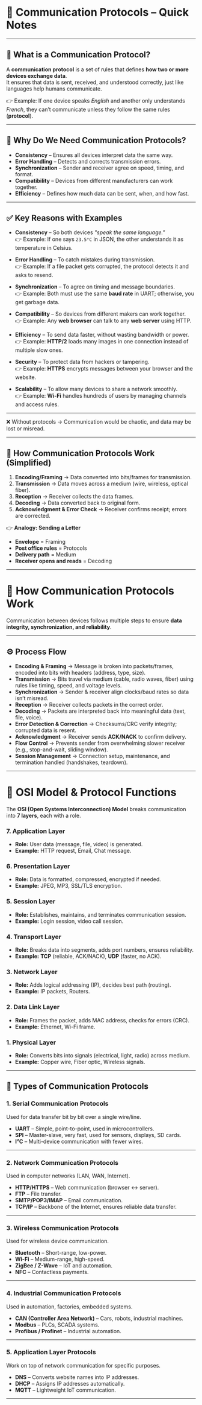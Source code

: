 # 📡 Communication Protocols – Quick Notes
---

## 🔹 What is a Communication Protocol?
A **communication protocol** is a set of rules that defines **how two or more devices exchange data**.  
It ensures that data is sent, received, and understood correctly, just like languages help humans communicate.

👉 Example: If one device speaks *English* and another only understands *French*, they can’t communicate unless they follow the same rules (**protocol**).

---

## 🔹 Why Do We Need Communication Protocols?

- **Consistency** – Ensures all devices interpret data the same way.  
- **Error Handling** – Detects and corrects transmission errors.  
- **Synchronization** – Sender and receiver agree on speed, timing, and format.  
- **Compatibility** – Devices from different manufacturers can work together.  
- **Efficiency** – Defines how much data can be sent, when, and how fast.
---
## ✅ Key Reasons with Examples

- **Consistency** – So both devices *"speak the same language."*  
  👉 Example: If one says `23.5°C` in JSON, the other understands it as temperature in Celsius.  

- **Error Handling** – To catch mistakes during transmission.  
  👉 Example: If a file packet gets corrupted, the protocol detects it and asks to resend.  

- **Synchronization** – To agree on timing and message boundaries.  
  👉 Example: Both must use the same **baud rate** in UART; otherwise, you get garbage data.  

- **Compatibility** – So devices from different makers can work together.  
  👉 Example: Any **web browser** can talk to any **web server** using HTTP.  

- **Efficiency** – To send data faster, without wasting bandwidth or power.  
  👉 Example: **HTTP/2** loads many images in one connection instead of multiple slow ones.  

- **Security** – To protect data from hackers or tampering.  
  👉 Example: **HTTPS** encrypts messages between your browser and the website.  

- **Scalability** – To allow many devices to share a network smoothly.  
  👉 Example: **Wi-Fi** handles hundreds of users by managing channels and access rules.  

---

❌ Without protocols → Communication would be chaotic, and data may be lost or misread.

---

## 🔹 How Communication Protocols Work (Simplified)

1. **Encoding/Framing** → Data converted into bits/frames for transmission.  
2. **Transmission** → Data moves across a medium (wire, wireless, optical fiber).  
3. **Reception** → Receiver collects the data frames.  
4. **Decoding** → Data converted back to original form.  
5. **Acknowledgment & Error Check** → Receiver confirms receipt; errors are corrected.  

👉 **Analogy: Sending a Letter**
- **Envelope** = Framing  
- **Post office rules** = Protocols  
- **Delivery path** = Medium  
- **Receiver opens and reads** = Decoding  

---
# 🔹 How Communication Protocols Work

Communication between devices follows multiple steps to ensure **data integrity, synchronization, and reliability**.

---

## ⚙️ Process Flow

- **Encoding & Framing** → Message is broken into packets/frames, encoded into bits with headers (address, type, size).  
- **Transmission** → Bits travel via medium (cable, radio waves, fiber) using rules like timing, speed, and voltage levels.  
- **Synchronization** → Sender & receiver align clocks/baud rates so data isn’t misread.  
- **Reception** → Receiver collects packets in the correct order.  
- **Decoding** → Packets are interpreted back into meaningful data (text, file, voice).  
- **Error Detection & Correction** → Checksums/CRC verify integrity; corrupted data is resent.  
- **Acknowledgment** → Receiver sends **ACK/NACK** to confirm delivery.  
- **Flow Control** → Prevents sender from overwhelming slower receiver (e.g., stop-and-wait, sliding window).  
- **Session Management** → Connection setup, maintenance, and termination handled (handshakes, teardown).  

---

# 🔹 OSI Model & Protocol Functions

The **OSI (Open Systems Interconnection) Model** breaks communication into **7 layers**, each with a role.

### 7. Application Layer  
- **Role:** User data (message, file, video) is generated.  
- **Example:** HTTP request, Email, Chat message.  

### 6. Presentation Layer  
- **Role:** Data is formatted, compressed, encrypted if needed.  
- **Example:** JPEG, MP3, SSL/TLS encryption.  

### 5. Session Layer  
- **Role:** Establishes, maintains, and terminates communication session.  
- **Example:** Login session, video call session.  

### 4. Transport Layer  
- **Role:** Breaks data into segments, adds port numbers, ensures reliability.  
- **Example:** **TCP** (reliable, ACK/NACK), **UDP** (faster, no ACK).  

### 3. Network Layer  
- **Role:** Adds logical addressing (IP), decides best path (routing).  
- **Example:** IP packets, Routers.  

### 2. Data Link Layer  
- **Role:** Frames the packet, adds MAC address, checks for errors (CRC).  
- **Example:** Ethernet, Wi-Fi frame.  

### 1. Physical Layer  
- **Role:** Converts bits into signals (electrical, light, radio) across medium.  
- **Example:** Copper wire, Fiber optic, Wireless signals.  

---


## 🔹 Types of Communication Protocols

### 1. **Serial Communication Protocols**
Used for data transfer bit by bit over a single wire/line.  
- **UART** – Simple, point-to-point, used in microcontrollers.  
- **SPI** – Master-slave, very fast, used for sensors, displays, SD cards.  
- **I²C** – Multi-device communication with fewer wires.  

---

### 2. **Network Communication Protocols**
Used in computer networks (LAN, WAN, Internet).  
- **HTTP/HTTPS** – Web communication (browser ↔ server).  
- **FTP** – File transfer.  
- **SMTP/POP3/IMAP** – Email communication.  
- **TCP/IP** – Backbone of the Internet, ensures reliable data transfer.  

---

### 3. **Wireless Communication Protocols**
Used for wireless device communication.  
- **Bluetooth** – Short-range, low-power.  
- **Wi-Fi** – Medium-range, high-speed.  
- **ZigBee / Z-Wave** – IoT and automation.  
- **NFC** – Contactless payments.  

---

### 4. **Industrial Communication Protocols**
Used in automation, factories, embedded systems.  
- **CAN (Controller Area Network)** – Cars, robots, industrial machines.  
- **Modbus** – PLCs, SCADA systems.  
- **Profibus / Profinet** – Industrial automation.  

---

### 5. **Application Layer Protocols**
Work on top of network communication for specific purposes.  
- **DNS** – Converts website names into IP addresses.  
- **DHCP** – Assigns IP addresses automatically.  
- **MQTT** – Lightweight IoT communication.  

---

